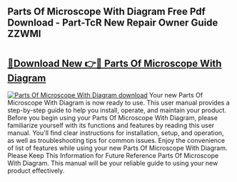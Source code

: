 ## Parts Of Microscope With Diagram Free Pdf Download - Part-TcR New Repair Owner Guide ZZWMl

# <h2><a href="http://dfo61u.blite.top/?on=Parts+Of+Microscope+With+Diagram">🔗Download New 👉🔴 Parts Of Microscope With Diagram</a></h2>

[![Parts Of Microscope With Diagram download](https://i.imgur.com/lujVjoI.png)](http://dfo61u.blite.top/?on=Parts+Of+Microscope+With+Diagram)
Your new Parts Of Microscope With Diagram is now ready to use. This user manual provides a step-by-step guide to help you install, operate, and maintain your product. Before you begin using your Parts Of Microscope With Diagram, please familiarize yourself with its functions and features by reading this user manual. You'll find clear instructions for installation, setup, and operation, as well as troubleshooting tips for common issues. Enjoy the convenience of list of features while using your new Parts Of Microscope With Diagram. Please Keep This Information for Future Reference Parts Of Microscope With Diagram. This manual will be your reliable guide to using your new product effectively.
